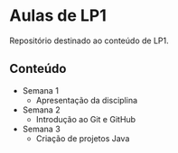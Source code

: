 # Aulas de LP1

Repositório destinado ao conteúdo de LP1.

## Conteúdo

- Semana 1
    - Apresentação da disciplina
- Semana 2
    - Introdução ao Git e GitHub
- Semana 3 
    - Criação de projetos Java